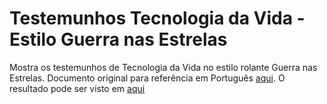 # Testemunhos Tecnologia da Vida - Estilo Guerra nas Estrelas

Mostra os testemunhos de Tecnologia da Vida no estilo rolante Guerra nas Estrelas. 
Documento original para referência em Português [aqui](https://lifecoachosouzaneto.github.io/Testimony/TestemunhosTecnologiadaVida.md).
O resultado pode ser visto em [aqui](https://lifecoachosouzaneto.github.io/Testimony/)
